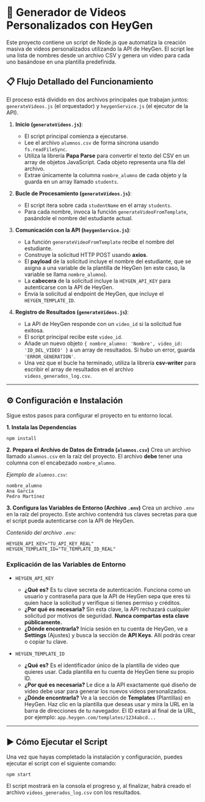 # 🤖 Generador de Videos Personalizados con HeyGen

Este proyecto contiene un script de Node.js que automatiza la creación masiva de videos personalizados utilizando la API de HeyGen. El script lee una lista de nombres desde un archivo CSV y genera un video para cada uno basándose en una plantilla predefinida.

## 📋 Flujo Detallado del Funcionamiento

El proceso está dividido en dos archivos principales que trabajan juntos: `generateVideos.js` (el orquestador) y `heygenService.js` (el ejecutor de la API).

1.  **Inicio (`generateVideos.js`)**:
    * El script principal comienza a ejecutarse.
    * Lee el archivo `alumnos.csv` de forma síncrona usando `fs.readFileSync`.
    * Utiliza la librería **Papa Parse** para convertir el texto del CSV en un array de objetos JavaScript. Cada objeto representa una fila del archivo.
    * Extrae únicamente la columna `nombre_alumno` de cada objeto y la guarda en un array llamado `students`.

2.  **Bucle de Procesamiento (`generateVideos.js`)**:
    * El script itera sobre cada `studentName` en el array `students`.
    * Para cada nombre, invoca la función `generateVideoFromTemplate`, pasándole el nombre del estudiante actual.

3.  **Comunicación con la API (`heygenService.js`)**:
    * La función `generateVideoFromTemplate` recibe el nombre del estudiante.
    * Construye la solicitud HTTP POST usando **axios**.
    * El **payload** de la solicitud incluye el nombre del estudiante, que se asigna a una variable de la plantilla de HeyGen (en este caso, la variable se llama `nombre_alumno`).
    * La **cabecera** de la solicitud incluye la `HEYGEN_API_KEY` para autenticarse con la API de HeyGen.
    * Envía la solicitud al endpoint de HeyGen, que incluye el `HEYGEN_TEMPLATE_ID`.

4.  **Registro de Resultados (`generateVideos.js`)**:
    * La API de HeyGen responde con un `video_id` si la solicitud fue exitosa.
    * El script principal recibe este `video_id`.
    * Añade un nuevo objeto `{ nombre_alumno: 'Nombre', video_id: 'ID_DEL_VIDEO' }` a un array de resultados. Si hubo un error, guarda `'ERROR_GENERATION'`.
    * Una vez que el bucle ha terminado, utiliza la librería **csv-writer** para escribir el array de resultados en el archivo `videos_generados_log.csv`.

---

## ⚙️ Configuración e Instalación

Sigue estos pasos para configurar el proyecto en tu entorno local.

**1. Instala las Dependencias**
```bash
npm install
```

**2. Prepara el Archivo de Datos de Entrada (`alumnos.csv`)**
Crea un archivo llamado `alumnos.csv` en la raíz del proyecto. El archivo **debe** tener una columna con el encabezado `nombre_alumno`.

*Ejemplo de `alumnos.csv`:*
```csv
nombre_alumno
Ana García
Pedro Martínez
```

**3. Configura las Variables de Entorno (Archivo `.env`)**
Crea un archivo `.env` en la raíz del proyecto. Este archivo contendrá tus claves secretas para que el script pueda autenticarse con la API de HeyGen.

*Contenido del archivo `.env`:*
```
HEYGEN_API_KEY="TU_API_KEY_REAL"
HEYGEN_TEMPLATE_ID="TU_TEMPLATE_ID_REAL"
```

### Explicación de las Variables de Entorno

* `HEYGEN_API_KEY`
    * **¿Qué es?** Es tu clave secreta de autenticación. Funciona como un usuario y contraseña para que la API de HeyGen sepa que eres tú quien hace la solicitud y verifique si tienes permiso y créditos.
    * **¿Por qué es necesaria?** Sin esta clave, la API rechazará cualquier solicitud por motivos de seguridad. **Nunca compartas esta clave públicamente.**
    * **¿Dónde encontrarla?** Inicia sesión en tu cuenta de HeyGen, ve a **Settings** (Ajustes) y busca la sección de **API Keys**. Allí podrás crear o copiar tu clave.

* `HEYGEN_TEMPLATE_ID`
    * **¿Qué es?** Es el identificador único de la plantilla de video que quieres usar. Cada plantilla en tu cuenta de HeyGen tiene su propio ID.
    * **¿Por qué es necesaria?** Le dice a la API exactamente qué diseño de video debe usar para generar los nuevos videos personalizados.
    * **¿Dónde encontrarla?** Ve a la sección de **Templates** (Plantillas) en HeyGen. Haz clic en la plantilla que deseas usar y mira la URL en la barra de direcciones de tu navegador. El ID estará al final de la URL, por ejemplo: `app.heygen.com/templates/1234abcd...`

---

## ▶️ Cómo Ejecutar el Script

Una vez que hayas completado la instalación y configuración, puedes ejecutar el script con el siguiente comando:

```bash
npm start
```
El script mostrará en la consola el progreso y, al finalizar, habrá creado el archivo `videos_generados_log.csv` con los resultados.
